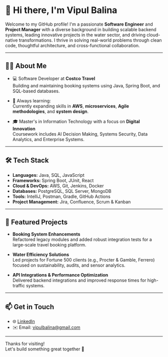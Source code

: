 # 👋 Hi there, I'm Vipul Balina

Welcome to my GitHub profile! I'm a passionate **Software Engineer** and **Project Manager** with a diverse background in building scalable backend systems, leading innovative projects in the water sector, and driving cloud-native transformations. I thrive in solving real-world problems through clean code, thoughtful architecture, and cross-functional collaboration.

---

## 👨‍💻 About Me

- 💻 Software Developer at **Costco Travel**  
  Building and maintaining booking systems using Java, Spring Boot, and SQL-based databases.

- 🧠 Always learning:  
  Currently expanding skills in **AWS**, **microservices**, **Agile methodologies**, and **system design**.

- 🎓 Master's in Information Technology with a focus on **Digital Innovation**  
  Coursework includes AI Decision Making, Systems Security, Data Analytics, and Enterprise Systems.

---

## 🛠️ Tech Stack

- **Languages:** Java, SQL, JavaScript  
- **Frameworks:** Spring Boot, JUnit, React  
- **Cloud & DevOps:** AWS, Git, Jenkins, Docker  
- **Databases:** PostgreSQL, SQL Server, MongoDB  
- **Tools:** IntelliJ, Postman, Gradle, GitHub Actions  
- **Project Management:** Jira, Confluence, Scrum & Kanban

---

## 📌 Featured Projects

- **Booking System Enhancements**  
  Refactored legacy modules and added robust integration tests for a large-scale travel booking platform.

- **Water Efficiency Solutions**  
  Led projects for Fortune 500 clients (e.g., Procter & Gamble, Ferrero) focused on sustainability, audits, and sensor analytics.

- **API Integrations & Performance Optimization**  
  Delivered backend integrations and improved response times for high-traffic systems.

---

## 📫 Get in Touch

- 🌐 [LinkedIn](https://www.linkedin.com/in/vipulbalina)  
- ✉️ Email: vipulbalina@gmail.com  

---

Thanks for visiting!  
Let's build something great together 🚀
